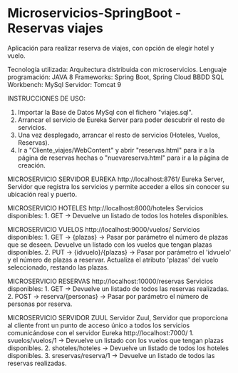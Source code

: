 # Microservicios-SpringBoot - Reservas viajes
Aplicación para realizar reserva de viajes, con opción de elegir hotel y vuelo.

Tecnología utilizada: Arquitectura distribuida con microservicios. Lenguaje programación: JAVA 8 Frameworks: Spring Boot, Spring Cloud BBDD SQL Workbench: MySql Servidor: Tomcat 9

INSTRUCCIONES DE USO: 
 1. Importar la Base de Datos MySql con el fichero "viajes.sql".
 2. Arrancar el servicio de Eureka Server para poder descubrir el resto de servicios.
 3. Una vez desplegado, arrancar el resto de servicios (Hoteles, Vuelos, Reservas).
 4. Ir a "Cliente_viajes/WebContent" y abrir "reservas.html" para ir a la página de reservas hechas o "nuevareserva.html" para ir a la página de creación.

MICROSERVICIO SERVIDOR EUREKA http://localhost:8761/ Eureka Server, Servidor que registra los servicios y permite acceder a ellos sin conocer su ubicación real y puerto.

MICROSERVICIO HOTELES http://localhost:8000/hoteles Servicios disponibles: 1. GET -> Devuelve un listado de todos los hoteles disponibles.

MICROSERVICIO VUELOS http://localhost:9000/vuelos/ Servicios disponibles: 1. GET -> {plazas} -> Pasar por parámetro el número de plazas que se deseen. Devuelve un listado con los vuelos que tengan plazas disponibles. 2. PUT -> {idvuelo}/{plazas} -> Pasar por parámetro el 'idvuelo' y el número de plazas a reservar. Actualiza el atributo 'plazas' del vuelo seleccionado, restando las plazas.

MICROSERVICIO RESERVAS http://localhost:10000/reservas Servicios disponibles: 1. GET -> Devuelve un listado de todos las reservas realizadas. 2. POST -> reserva/{personas} -> Pasar por parámetro el número de personas por reserva.

MICROSERVICIO SERVIDOR ZUUL Servidor Zuul, Servidor que proporciona al cliente front un punto de acceso único a todos los servicios comunicándose con el servidor Eureka http://localhost:7000/ 1. svuelos/vuelos/1 -> Devuelve un listado con los vuelos que tengan plazas disponibles. 2. shoteles/hoteles -> Devuelve un listado de todos los hoteles disponibles. 3. sreservas/reserva/1 -> Devuelve un listado de todos las reservas realizadas.
